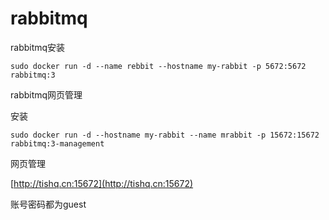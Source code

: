 # rabbitmq

rabbitmq安装

```
sudo docker run -d --name rebbit --hostname my-rabbit -p 5672:5672 rabbitmq:3
```



rabbitmq网页管理

安装

```
sudo docker run -d --hostname my-rabbit --name mrabbit -p 15672:15672 rabbitmq:3-management
```

网页管理

[http://tishq.cn:15672](http://tishq.cn:15672)

账号密码都为guest



